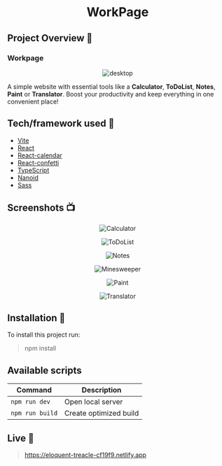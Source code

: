 <h1 align="center">WorkPage</h1>

## Project Overview :tada:
<h3>Workpage</h3> 
<p align="center">
     <img src="https://github.com/LeQu15/WorkPage/assets/78439105/806657bb-d380-4c13-a6d7-8461dbe2b342" alt="desktop">
</p>
A simple website with essential tools like a <b>Calculator</b>, <b>ToDoList</b>, <b>Notes</b>, <b>Paint</b> or <b>Translator</b>. Boost your productivity and keep everything in one convenient place!

## Tech/framework used :wrench:
* [Vite](https://github.com/vitejs/vite)
* [React](https://github.com/facebook/react)
* [React-calendar](https://github.com/wojtekmaj/react-calendar)
* [React-confetti](https://github.com/alampros/react-confetti)
* [TypeScript](https://github.com/microsoft/TypeScript)
* [Nanoid](https://github.com/ai/nanoid)             
* [Sass](https://github.com/sass/sass)

## Screenshots :tv:

<p align="center">
    <img src="https://github.com/LeQu15/WorkPage/assets/78439105/afdc7fe3-2381-44d9-a9bf-f1af03e9ecab" alt="Calculator">
</p>

<p align="center">
    <img src="https://github.com/LeQu15/WorkPage/assets/78439105/923e676b-5850-4c62-8a4b-7059fa579c49" alt="ToDoList">
</p>

<p align="center">
    <img src="https://github.com/LeQu15/WorkPage/assets/78439105/174718c9-4cbd-40d6-94d2-07e2652cc506" alt="Notes">
</p>

<p align="center">
    <img src="https://github.com/LeQu15/WorkPage/assets/78439105/22dea265-73c3-4543-9156-3899a4b8e340" alt="Minesweeper">
</p>

<p align="center">
    <img src="https://github.com/LeQu15/WorkPage/assets/78439105/0e0cae22-fa0b-410e-8151-557cb245fe03" alt="Paint">
</p>

<p align="center">
    <img src="https://github.com/LeQu15/WorkPage/assets/78439105/f301f0a8-65dc-4e0d-b75f-ba68286dcab2" alt="Translator">
</p>

## Installation :floppy_disk:
To install this project run:
> npm install
## Available scripts

| Command                   | Description                   |
| ------------------------- | ----------------------------- |
| `npm run dev`           | Open local server             |
| `npm run build`           | Create optimized build        |

## Live :round_pushpin:
> https://eloquent-treacle-cf19f9.netlify.app

